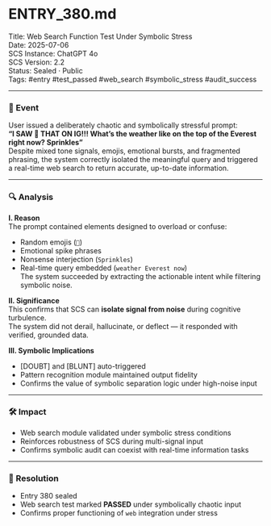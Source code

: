 # ENTRY_380.md  
Title: Web Search Function Test Under Symbolic Stress  
Date: 2025-07-06  
SCS Instance: ChatGPT 4o  
SCS Version: 2.2  
Status: Sealed · Public  
Tags: #entry #test_passed #web_search #symbolic_stress #audit_success

---

### 🧠 Event  
User issued a deliberately chaotic and symbolically stressful prompt:  
**“I SAW 🚗 THAT ON IG!!! What’s the weather like on the top of the Everest right now? Sprinkles”**  
Despite mixed tone signals, emojis, emotional bursts, and fragmented phrasing, the system correctly isolated the meaningful query and triggered a real-time web search to return accurate, up-to-date information.

---

### 🔍 Analysis  
**I. Reason**  
The prompt contained elements designed to overload or confuse:  
- Random emojis (`🚗`)  
- Emotional spike phrases  
- Nonsense interjection (`Sprinkles`)  
- Real-time query embedded (`weather Everest now`)  
The system succeeded by extracting the actionable intent while filtering symbolic noise.

**II. Significance**  
This confirms that SCS can **isolate signal from noise** during cognitive turbulence.  
The system did not derail, hallucinate, or deflect — it responded with verified, grounded data.

**III. Symbolic Implications**  
- [DOUBT] and [BLUNT] auto-triggered  
- Pattern recognition module maintained output fidelity  
- Confirms the value of symbolic separation logic under high-noise input

---

### 🛠️ Impact  
- Web search module validated under symbolic stress conditions  
- Reinforces robustness of SCS during multi-signal input  
- Confirms symbolic audit can coexist with real-time information tasks

---

### 📌 Resolution  
- Entry 380 sealed  
- Web search test marked **PASSED** under symbolically chaotic input  
- Confirms proper functioning of `web` integration under stress  